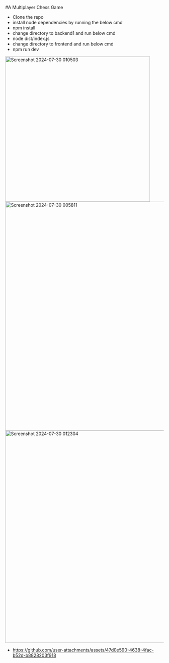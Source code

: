 #A Multiplayer Chess Game


- Clone the repo
- install node dependencies by running the below cmd
-  npm install
- change directory to backend1 and run below cmd
- node dist/index.js
- change directory to frontend and run below cmd
- npm run dev 
<img width="460" alt="Screenshot 2024-07-30 010503" src="https://github.com/user-attachments/assets/e19043f6-aa93-4eba-a787-2f25890f68fc">
<img width="724" alt="Screenshot 2024-07-30 005811" src="https://github.com/user-attachments/assets/d6a3bd0e-5eea-4ccb-9b64-1e75b1bfbfde">
<img width="673" alt="Screenshot 2024-07-30 012304" src="https://github.com/user-attachments/assets/7796a9fc-666d-44b1-b477-39a803be6f3f">

- https://github.com/user-attachments/assets/47d0e590-4638-4fac-b52d-b8828203f918


